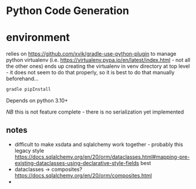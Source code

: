 Python Code Generation
======================

# environment

relies on https://github.com/xvik/gradle-use-python-plugin to manage python virtualenv (i.e. https://virtualenv.pypa.io/en/latest/index.html - not all the other ones) ends up creating the virtualenv
in venv directory at top level - it does not seem to do that properly, so it is best to do that manually beforehand...

```bash
gradle pipInstall
```

Depends on python 3.10+

*NB* this is not feature complete - there is no serialization yet implemented


## notes

* difficult to make xsdata and sqlalchemy work together - probably this legacy style https://docs.sqlalchemy.org/en/20/orm/dataclasses.html#mapping-pre-existing-dataclasses-using-declarative-style-fields best
* dataclasses -> composites? https://docs.sqlalchemy.org/en/20/orm/composites.html
* 